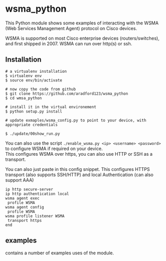 # wsma_python
This Python module shows some examples of interacting with the WSMA (Web Services Management Agent) protocol on Cisco devices.

WSMA is supported on most Cisco enterprise devices (routers/switches), and first shipped in 2007.
WSMA can run over http(s) or ssh.

## Installation

```
# a virtualenv installation
$ virtualenv env
$ source env/bin/activate

# now copy the code from github
$ git clone https://github.com/aradford123/wsma_python
$ cd wmsa_python

# install it in the virtual environement
$ python setup.py install

# update exmaples/wsma_config.py to point to your device, with appropriate credentials

$ ./update/00show_run.py

```

You can also use the script ```./enable_wsma.py <ip> <username> <password> ``` to configure WSMA if required on your device.  
This configures WSMA over https, you can also use HTTP or SSH as a transport.

You can also just paste in this config snippet.  This configures HTTPS transport (also supports SSH/HTTP) and local Authentication (can also support AAA)

```
ip http secure-server
ip http authentication local
wsma agent exec
 profile WSMA
wsma agent config
 profile WSMA
wsma profile listener WSMA
 transport https
end
```

## examples
contains a number of examples uses of the module.  
